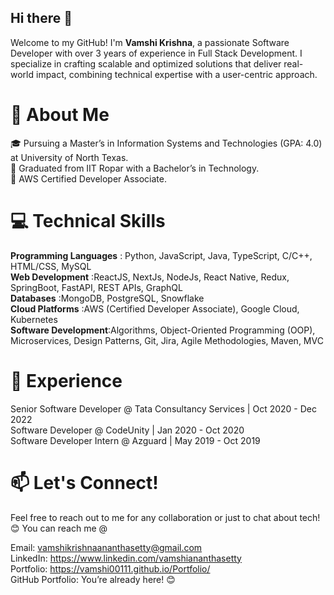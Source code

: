 ## Hi there 👋

Welcome to my GitHub! I'm __Vamshi Krishna__, a passionate Software Developer with over 3 years of experience in Full Stack Development. I specialize in crafting scalable and optimized solutions that deliver real-world impact, combining technical expertise with a user-centric approach.

# 🚀 About Me
🎓 Pursuing a Master’s in Information Systems and Technologies (GPA: 4.0) at University of North Texas.  
🏫 Graduated from IIT Ropar with a Bachelor’s in Technology.  
🌟 AWS Certified Developer Associate.  

# 💻 Technical Skills
__Programming Languages__ : Python, JavaScript, Java, TypeScript, C/C++, HTML/CSS, MySQL  
__Web Development__ :ReactJS, NextJs, NodeJs, React Native, Redux, SpringBoot, FastAPI, REST APIs, GraphQL  
__Databases__ :MongoDB, PostgreSQL, Snowflake  
__Cloud Platforms__ :AWS (Certified Developer Associate), Google Cloud, Kubernetes  
__Software Development__:Algorithms, Object-Oriented Programming (OOP), Microservices, Design Patterns, Git, Jira, Agile Methodologies, Maven, MVC  

# 🏢 Experience
Senior Software Developer @ Tata Consultancy Services | Oct 2020 - Dec 2022  
Software Developer @ CodeUnity | Jan 2020 - Oct 2020  
Software Developer Intern @ Azguard | May 2019 - Oct 2019  

# 📫 Let's Connect!
Feel free to reach out to me for any collaboration or just to chat about tech! 😊 You can reach me @   

Email: vamshikrishnaananthasetty@gmail.com  
LinkedIn: https://www.linkedin.com/vamshiananthasetty  
Portfolio: https://vamshi00111.github.io/Portfolio/  
GitHub Portfolio: You’re already here! 😊  

<!--

**Vamshi00111/Vamshi00111** is a ✨ _special_ ✨ repository because its `README.md` (this file) appears on your GitHub profile.
- 🔭 I’m currently working on ...
- 🌱 I’m currently learning ...
- 👯 I’m looking to collaborate on ...
- 🤔 I’m looking for help with ...
- 💬 Ask me about ...
- 📫 How to reach me: ...
- 😄 Pronouns: ...
- ⚡ Fun fact: ...
-->
